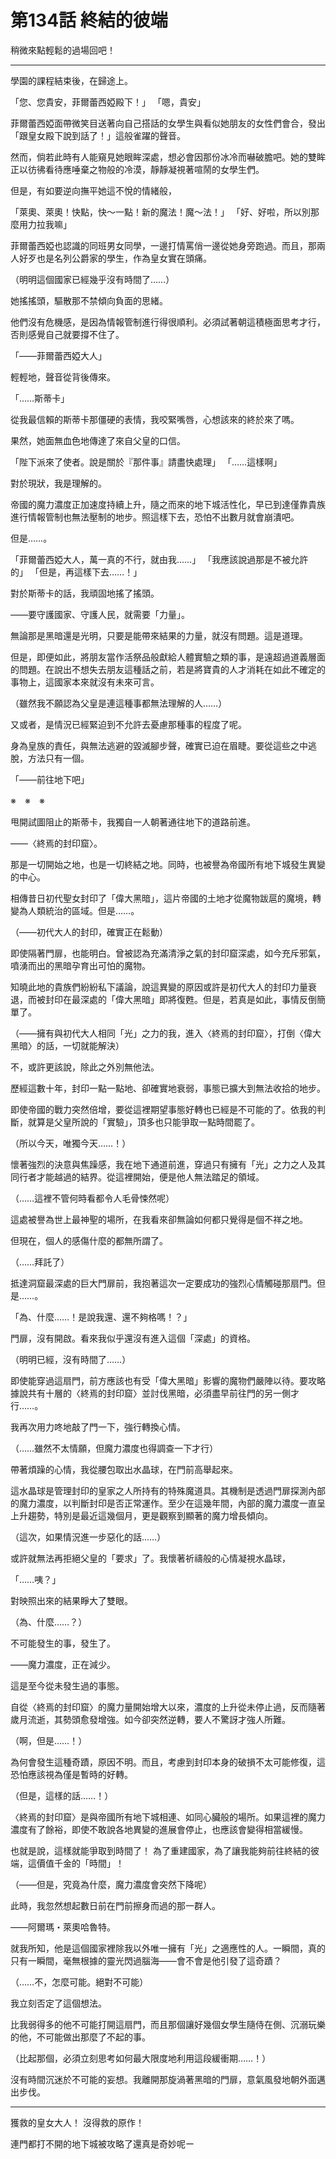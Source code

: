 # 第134話 終結的彼端

稍微來點輕鬆的過場回吧！

---

學園的課程結束後，在歸途上。

「您、您貴安，菲爾蕾西婭殿下！」
「嗯，貴安」

菲爾蕾西婭面帶微笑目送著向自己搭話的女學生與看似她朋友的女性們會合，發出「跟皇女殿下說到話了！」這般雀躍的聲音。

然而，倘若此時有人能窺見她眼眸深處，想必會因那份冰冷而嚇破膽吧。她的雙眸正以彷彿看待應唾棄之物般的冷漠，靜靜凝視著喧鬧的女學生們。

但是，有如要逆向撫平她這不悅的情緒般，

「萊奧、萊奧！快點，快～一點！新的魔法！魔～法！」
「好、好啦，所以別那麼用力拉我嘛」

菲爾蕾西婭也認識的同班男女同學，一邊打情罵俏一邊從她身旁跑過。而且，那兩人好歹也是名列公爵家的學生，作為皇女實在頭痛。

（明明這個國家已經幾乎沒有時間了……）

她搖搖頭，驅散那不禁傾向負面的思緒。

他們沒有危機感，是因為情報管制進行得很順利。必須試著朝這積極面思考才行，否則感覺自己就要撐不住了。

「――菲爾蕾西婭大人」

輕輕地，聲音從背後傳來。

「……斯蒂卡」

從我最信賴的斯蒂卡那僵硬的表情，我咬緊嘴唇，心想該來的終於來了嗎。

果然，她面無血色地傳達了來自父皇的口信。

「陛下派來了使者。說是關於『那件事』請盡快處理」
「……這樣啊」

對於現狀，我是理解的。

帝國的魔力濃度正加速度持續上升，隨之而來的地下城活性化，早已到達僅靠貴族進行情報管制也無法壓制的地步。照這樣下去，恐怕不出數月就會崩潰吧。

但是……。

「菲爾蕾西婭大人，萬一真的不行，就由我……」
「我應該說過那是不被允許的」
「但是，再這樣下去……！」

對於斯蒂卡的話，我頑固地搖了搖頭。

――要守護國家、守護人民，就需要「力量」。

無論那是黑暗還是光明，只要是能帶來結果的力量，就沒有問題。這是道理。

但是，即便如此，將朋友當作活祭品般獻給人體實驗之類的事，是遠超過道義層面的問題。在說出不想失去朋友這種話之前，若是將寶貴的人才消耗在如此不確定的事物上，這國家本來就沒有未來可言。

（雖然我不願認為父皇是連這種事都無法理解的人……）

又或者，是情況已經緊迫到不允許去憂慮那種事的程度了呢。

身為皇族的責任，與無法逃避的毀滅腳步聲，確實已迫在眉睫。要從這些之中逃脫，方法只有一個。

「――前往地下吧」

※　※　※

甩開試圖阻止的斯蒂卡，我獨自一人朝著通往地下的道路前進。

――〈終焉的封印窟〉。

那是一切開始之地，也是一切終結之地。同時，也被譽為帝國所有地下城發生異變的中心。

相傳昔日初代聖女封印了「偉大黑暗」，這片帝國的土地才從魔物跋扈的魔境，轉變為人類統治的區域。但是……。

（――初代大人的封印，確實正在鬆動）

即使隔著門扉，也能明白。曾被認為充滿清淨之氣的封印窟深處，如今充斥邪氣，噴湧而出的黑暗孕育出可怕的魔物。

知曉此地的貴族們紛紛私下議論，說這異變的原因或許是初代大人的封印力量衰退，而被封印在最深處的「偉大黑暗」即將復甦。但是，若真是如此，事情反倒簡單了。

（――擁有與初代大人相同「光」之力的我，進入〈終焉的封印窟〉，打倒〈偉大黑暗〉的話，一切就能解決）

不，或許更該說，除此之外別無他法。

歷經這數十年，封印一點一點地、卻確實地衰弱，事態已擴大到無法收拾的地步。

即使帝國的戰力突然倍增，要從這裡期望事態好轉也已經是不可能的了。依我的判斷，就算是父皇所說的「實驗」，頂多也只能爭取一點時間罷了。

（所以今天，唯獨今天……！）

懷著強烈的決意與焦躁感，我在地下通道前進，穿過只有擁有「光」之力之人及其同行者才能越過的結界。從這裡開始，便是他人無法踏足的領域。

（……這裡不管何時看都令人毛骨悚然呢）

這處被譽為世上最神聖的場所，在我看來卻無論如何都只覺得是個不祥之地。

但現在，個人的感傷什麼的都無所謂了。

（……拜託了）

抵達洞窟最深處的巨大門扉前，我抱著這次一定要成功的強烈心情觸碰那扇門。但是……。

「為、什麼……！是說我還、還不夠格嗎！？」

門扉，沒有開啟。看來我似乎還沒有進入這個「深處」的資格。

（明明已經，沒有時間了……）

即使能穿過這扇門，前方應該也有受「偉大黑暗」影響的魔物們嚴陣以待。要攻略據說共有十層的〈終焉的封印窟〉並討伐黑暗，必須盡早前往門的另一側才行……。

我再次用力咚地敲了門一下，強行轉換心情。

（……雖然不太情願，但魔力濃度也得調查一下才行）

帶著煩躁的心情，我從腰包取出水晶球，在門前高舉起來。

這水晶球是管理封印的皇家之人所持有的特殊魔道具。其機制是透過門扉探測內部的魔力濃度，以判斷封印是否正常運作。至少在這幾年間，內部的魔力濃度一直呈上升趨勢，特別是最近這幾個月，更是觀察到顯著的魔力增長傾向。

（這次，如果情況進一步惡化的話……）

或許就無法再拒絕父皇的「要求」了。我懷著祈禱般的心情凝視水晶球，

「……咦？」

對映照出來的結果睜大了雙眼。

（為、什麼……？）

不可能發生的事，發生了。

――魔力濃度，正在減少。

這是至今從未發生過的事態。

自從〈終焉的封印窟〉的魔力量開始增大以來，濃度的上升從未停止過，反而隨著歲月流逝，其勢頭愈發增強。如今卻突然逆轉，要人不驚訝才強人所難。

（啊，但是……！）

為何會發生這種奇蹟，原因不明。而且，考慮到封印本身的破損不太可能修復，這恐怕應該視為僅是暫時的好轉。

（但是，這樣的話……！）

〈終焉的封印窟〉是與帝國所有地下城相連、如同心臟般的場所。如果這裡的魔力濃度有了餘裕，即使不敢說各地異變的進展會停止，也應該會變得相當緩慢。

也就是說，這樣就能爭取到時間了！
為了重建國家，為了讓我能夠前往終結的彼端，這價值千金的「時間」！

（――但是，究竟為什麼，魔力濃度會突然下降呢）

此時，我忽然想起數日前在門前擦身而過的那一群人。

――阿爾瑪・萊奧哈魯特。

就我所知，他是這個國家裡除我以外唯一擁有「光」之適應性的人。一瞬間，真的只有一瞬間，毫無根據的靈光閃過腦海——會不會是他引發了這奇蹟？

（……不，怎麼可能。絕對不可能）

我立刻否定了這個想法。

比我弱得多的他不可能打開這扇門，而且那個讓好幾個女學生隨侍在側、沉溺玩樂的他，不可能做出那麼了不起的事。

（比起那個，必須立刻思考如何最大限度地利用這段緩衝期……！）

沒有時間沉迷於不可能的妄想。我離開那旋渦著黑暗的門扉，意氣風發地朝外面邁出步伐。

---

獲救的皇女大人！
沒得救的原作！

連門都打不開的地下城被攻略了還真是奇妙呢ー